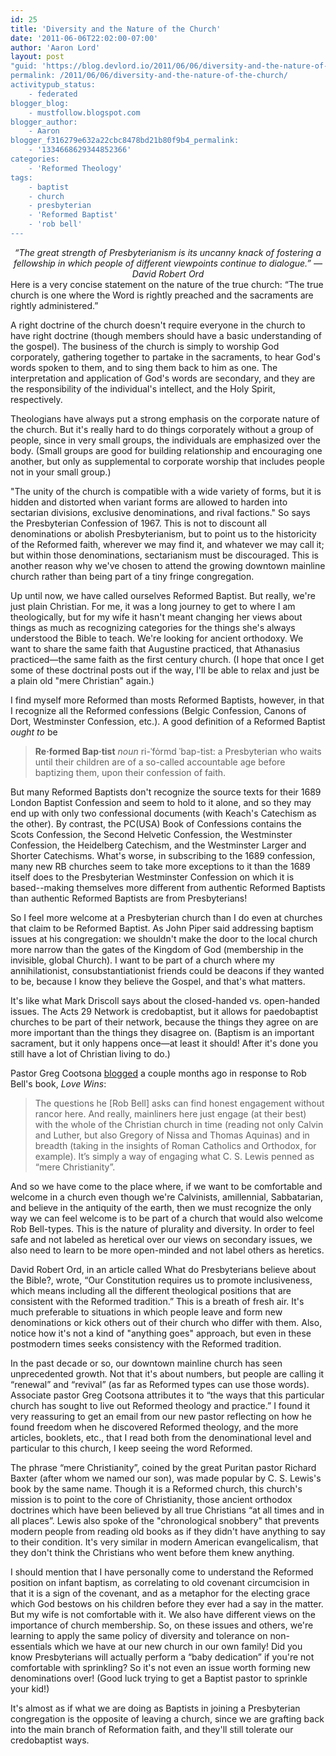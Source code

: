 ```yaml
---
id: 25
title: 'Diversity and the Nature of the Church'
date: '2011-06-06T22:02:00-07:00'
author: 'Aaron Lord'
layout: post
"guid: 'https://blog.devlord.io/2011/06/06/diversity-and-the-nature-of-the-church/'
permalink: /2011/06/06/diversity-and-the-nature-of-the-church/
activitypub_status:
    - federated
blogger_blog:
    - mustfollow.blogspot.com
blogger_author:
    - Aaron
blogger_f316279e632a22cbc8478bd21b80f9b4_permalink:
    - '1334668629344852366'
categories:
    - 'Reformed Theology'
tags:
    - baptist
    - church
    - presbyterian
    - 'Reformed Baptist'
    - 'rob bell'
---
```


<div align="center"><em>“The great strength of Presbyterianism is its uncanny knack of fostering a fellowship in which people of different viewpoints continue to dialogue.”</em>
<em>—David Robert Ord</em></div>
Here is a very concise statement on the nature of the true church: “The true church is one where the Word is rightly preached and the sacraments are rightly administered.”

A right doctrine of the church doesn't require everyone in the church to have right doctrine (though members should have a basic understanding of the gospel). The business of the church is simply to worship God corporately, gathering together to partake in the sacraments, to hear God's words spoken to them, and to sing them back to him as one. The interpretation and application of God's words are secondary, and they are the responsibility of the individual's intellect, and the Holy Spirit, respectively.

Theologians have always put a strong emphasis on the corporate nature of the church. But it's really hard to do things corporately without a group of people, since in very small groups, the individuals are emphasized over the body. (Small groups are good for building relationship and encouraging one another, but only as supplemental to corporate worship that includes people not in your small group.)

"The unity of the church is compatible with a wide variety of forms, but it is hidden and distorted when variant forms are allowed to harden into sectarian divisions, exclusive denominations, and rival factions." So says the Presbyterian Confession of 1967. This is not to discount all denominations or abolish Presbyterianism, but to point us to the historicity of the Reformed faith, wherever we may find it, and whatever we may call it; but within those denominations, sectarianism must be discouraged. This is another reason why we've chosen to attend the growing downtown mainline church rather than being part of a tiny fringe congregation.

Up until now, we have called ourselves Reformed Baptist. But really, we're just plain Christian. For me, it was a long journey to get to where I am theologically, but for my wife it hasn't meant changing her views about things as much as recognizing categories for the things she's always understood the Bible to teach. We're looking for ancient orthodoxy. We want to share the same faith that Augustine practiced, that Athanasius practiced—the same faith as the first century church. (I hope that once I get some of these doctrinal posts out if the way, I'll be able to relax and just be a plain old "mere Christian" again.)

I find myself more Reformed than mosts Reformed Baptists, however, in that I recognize all the Reformed confessions (Belgic Confession, Canons of Dort, Westminster Confession, etc.). A good definition of a Reformed Baptist <em>ought to</em> be
<blockquote><strong>Re·formed Bap·tist</strong> <em>noun</em> ri-ˈfȯrmd ˈbap-tist: a Presbyterian who waits until their children are of a so-called accountable age before baptizing them, upon their confession of faith.</blockquote>
But many Reformed Baptists don't recognize the source texts for their 1689 London Baptist Confession and seem to hold to it alone, and so they may end up with only two confessional documents (with Keach's Catechism as the other). By contrast, the PC(USA) Book of Confessions contains the Scots Confession, the Second Helvetic Confession, the Westminster Confession, the Heidelberg Catechism, and the Westminster Larger and Shorter Catechisms. What's worse, in subscribing to the 1689 confession, many new RB churches seem to take more exceptions to it than the 1689 itself does to the Presbyterian Westminster Confession on which it is based--making themselves more different from authentic Reformed Baptists than authentic Reformed Baptists are from Presbyterians!

So I feel more welcome at a Presbyterian church than I do even at churches that claim to be Reformed Baptist. As John Piper said addressing baptism issues at his congregation: we shouldn't make the door to the local church more narrow than the gates of the Kingdom of God (membership in the invisible, global Church). I want to be part of a church where my annihilationist, consubstantiationist friends could be deacons if they wanted to be, because I know they believe the Gospel, and that's what matters.

It's like what Mark Driscoll says about the closed-handed vs. open-handed issues. The Acts 29 Network is credobaptist, but it allows for paedobaptist churches to be part of their network, because the things they agree on are more important than the things they disagree on. (Baptism is an important sacrament, but it only happens once—at least it should! After it's done you still have a lot of Christian living to do.)

Pastor Greg Cootsona <a href="http://cootsona.blogspot.com/2011/04/fare-well-rob-bell.html">blogged</a> a couple months ago in response to Rob Bell's book, <em>Love Wins</em>:
<blockquote>The questions he [Rob Bell] asks can find honest engagement without rancor here. And really, mainliners here just engage (at their best) with the whole of the Christian church in time (reading not only Calvin and Luther, but also Gregory of Nissa and Thomas Aquinas) and in breadth (taking in the insights of Roman Catholics and Orthodox, for example). It’s simply a way of engaging what C. S. Lewis penned as “mere Christianity”.</blockquote>
And so we have come to the place where, if we want to be comfortable and welcome in a church even though we're Calvinists, amillennial, Sabbatarian, and believe in the antiquity of the earth, then we must recognize the only way we can feel welcome is to be part of a church that would also welcome Rob Bell-types. This is the nature of plurality and diversity. In order to feel safe and not labeled as heretical over our views on secondary issues, we also need to learn to be more open-minded and not label others as heretics.

David Robert Ord, in an article called What do Presbyterians believe about the Bible?, wrote, “Our Constitution requires us to promote inclusiveness, which means including all the different theological positions that are consistent with the Reformed tradition.” This is a breath of fresh air. It's much preferable to situations in which people leave and form new denominations or kick others out of their church who differ with them. Also, notice how it's not a kind of "anything goes" approach, but even in these postmodern times seeks consistency with the Reformed tradition.

In the past decade or so, our downtown mainline church has seen unprecedented growth. Not that it's about numbers, but people are calling it “renewal” and “revival” (as far as Reformed types can use those words). Associate pastor Greg Cootsona attributes it to “the ways that this particular church has sought to live out Reformed theology and practice.” I found it very reassuring to get an email from our new pastor reflecting on how he found freedom when he discovered Reformed theology, and the more articles, booklets, etc., that I read both from the denominational level and particular to this church, I keep seeing the word Reformed.

The phrase “mere Christianity”, coined by the great Puritan pastor Richard Baxter (after whom we named our son), was made popular by C. S. Lewis's book by the same name. Though it is a Reformed church, this church's mission is to point to the core of Christianity, those ancient orthodox doctrines which have been believed by all true Christians “at all times and in all places”. Lewis also spoke of the "chronological snobbery" that prevents modern people from reading old books as if they didn't have anything to say to their condition. It's very similar in modern American evangelicalism, that they don't think the Christians who went before them knew anything.

I should mention that I have personally come to understand the Reformed position on infant baptism, as correlating to old covenant circumcision in that it is a sign of the covenant, and as a metaphor for the electing grace which God bestows on his children before they ever had a say in the matter. But my wife is not comfortable with it. We also have different views on the importance of church membership. So, on these issues and others, we're learning to apply the same policy of diversity and tolerance on non-essentials which we have at our new church in our own family! Did you know Presbyterians will actually perform a “baby dedication” if you're not comfortable with sprinkling? So it's not even an issue worth forming new denominations over! (Good luck trying to get a Baptist pastor to sprinkle your kid!)

It's almost as if what we are doing as Baptists in joining a Presbyterian congregation is the opposite of leaving a church, since we are grafting back into the main branch of Reformation faith, and they'll still tolerate our credobaptist ways.
